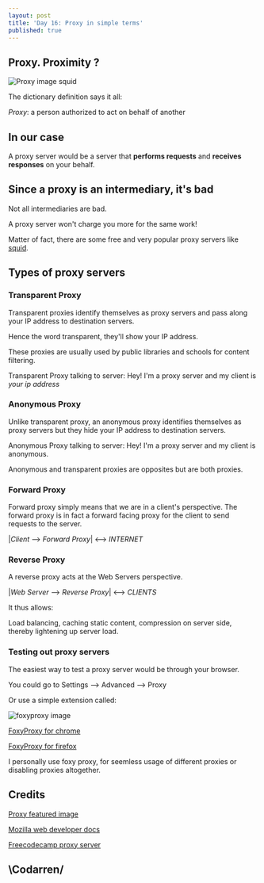 ```yaml
---
layout: post
title: 'Day 16: Proxy in simple terms'
published: true
---
```

## Proxy. Proximity ?
![Proxy image squid](https://github.com/codarrenvelvindron/codarrenvelvindron.github.io/raw/master/images/DXxSP7SVAAAnArQ.png)

The dictionary definition says it all:

*Proxy*: a person authorized to act on behalf of another

## In our case

A proxy server would be a server that **performs requests** and **receives responses** on your behalf.


## Since a proxy is an intermediary, it's bad

Not all intermediaries are bad. 

A proxy server won't charge you more for the same work!

Matter of fact, there are some free and very popular proxy servers like [squid](http://www.squid-cache.org/).

## Types of proxy servers

### Transparent Proxy
Transparent proxies identify themselves as proxy servers and pass along  your IP address to destination servers. 

Hence the word transparent, they'll show your IP address.

These proxies are usually used by public libraries and schools for content filtering.

Transparent Proxy talking to server: Hey! I'm a proxy server and my client is *your ip address*

### Anonymous Proxy
Unlike transparent proxy, an anonymous proxy identifies themselves as proxy servers but they hide your IP address to destination servers.

Anonymous Proxy talking to server: Hey! I'm a proxy server and my client is anonymous.

Anonymous and transparent proxies are opposites but are both proxies.


### Forward Proxy
Forward proxy simply means that we are in a client's perspective.
The forward proxy is in fact a forward facing proxy for the client to send requests to the server.

|*Client* --> *Forward Proxy*| <--> *INTERNET*

### Reverse Proxy
A reverse proxy acts at the Web Servers perspective.

|*Web Server* --> *Reverse Proxy*| <--> *CLIENTS*

It thus allows:

Load balancing, caching static content, compression on server side, thereby lightening up server load.

### Testing out proxy servers
The easiest way to test a proxy server would be through your browser.

You could go to Settings --> Advanced --> Proxy

Or use a simple extension called: 

![foxyproxy image](https://github.com/codarrenvelvindron/codarrenvelvindron.github.io/raw/master/images/foxyproxy.png)

[FoxyProxy for chrome](https://chrome.google.com/webstore/detail/foxyproxy-standard/gcknhkkoolaabfmlnjonogaaifnjlfnp?hl=en)

[FoxyProxy for firefox](https://addons.mozilla.org/en-US/firefox/addon/foxyproxy-standard/)


I personally use foxy proxy, for seemless usage of different proxies or disabling proxies altogether.

## Credits
[Proxy featured image](https://twitter.com/themsquared/status/971742056375898112/photo/1)

[Mozilla web developer docs](https://developer.mozilla.org/en-US/docs/Web/HTTP/Proxy_servers_and_tunneling)

[Freecodecamp proxy server](https://www.freecodecamp.org/news/what-is-a-proxy-server-in-english-please/)

## \Codarren/
